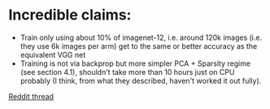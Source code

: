 # Incredible claims:
- Train only using about 10% of imagenet-12, i.e. around 120k images (i.e. they use 6k images per arm) get to the same or better accuracy as the equivalent VGG net
- Training is not via backprop but more simpler PCA + Sparsity regime (see section 4.1), shouldn't take more than 10 hours just on CPU probably (I think, from what they described, haven't worked it out fully).

[Reddit thread](https://www.reddit.com/r/MachineLearning/comments/50tbjp/stacked_approximated_regression_machine_a_simple/)
